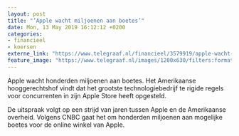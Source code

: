 ```yaml
---
layout: post
title: "’Apple wacht miljoenen aan boetes’"
date: Mon, 13 May 2019 16:12:12 +0200
categories: 
- financieel 
- koersen 
externe_link: "https://www.telegraaf.nl/financieel/3579919/apple-wacht-miljoenen-aan-boetes"
feature_image: "https://www.telegraaf.nl/images/1200x630/filters:format(jpeg):quality(80)/cdn-kiosk-api.telegraaf.nl/1bc82ff8-7589-11e9-a5e1-02d1dbdc35d1.jpg"
---
```


<p class="intro">Apple wacht honderden miljoenen aan boetes. Het Amerikaanse hooggerechtshof vindt dat het grootste technologiebedrijf te rigide regels voor concurrenten in zijn Apple Store heeft opgesteld.</p> <p>De uitspraak volgt op een strijd van jaren tussen Apple en de Amerikaanse overheid. Volgens CNBC gaat het om honderden miljoenen aan mogelijke boetes voor de online winkel van Apple.</p>
